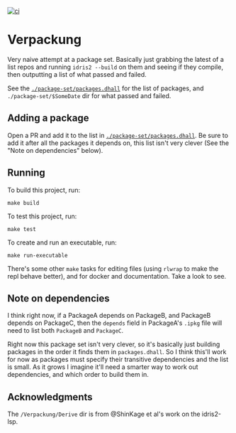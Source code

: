 [![ci](https://github.com/alexhumphreys/hello-idris2/actions/workflows/ci.yml/badge.svg)](https://github.com/alexhumphreys/hello-idris2/actions/workflows/ci.yml)

# Verpackung

Very naive attempt at a package set. Basically just grabbing the latest of a list repos and running `idris2 --build` on them and seeing if they compile, then outputting a list of what passed and failed.

See the [`./package-set/packages.dhall`](https://github.com/alexhumphreys/verpackung/blob/main/package-set/packages.dhall) for the list of packages, and `./package-set/$SomeDate` dir for what passed and failed.

## Adding a package

Open a PR and add it to the list in [`./package-set/packages.dhall`](https://github.com/alexhumphreys/verpackung/blob/main/package-set/packages.dhall). Be sure to add it after all the packages it depends on, this list isn't very clever (See the "Note on dependencies" below).

## Running

To build this project, run:

```
make build
```

To test this project, run:

```
make test
```

To create and run an executable, run:

```
make run-executable
```

There's some other `make` tasks for editing files (using `rlwrap` to make the repl behave better), and for docker and documentation. Take a look to see.

## Note on dependencies

I think right now, if a PackageA depends on PackageB, and PackageB depends on PackageC, then the `depends` field in PackageA's `.ipkg` file will need to list both `PackageB` and `PackageC`.

Right now this package set isn't very clever, so it's basically just building packages in the order it finds them in `packages.dhall`. So I think this'll work for now as packages must specify their transitive dependencies and the list is small. As it grows I imagine it'll need a smarter way to work out dependencies, and which order to build them in.

## Acknowledgments

The `/Verpackung/Derive` dir is from @ShinKage et al's work on the idris2-lsp.
